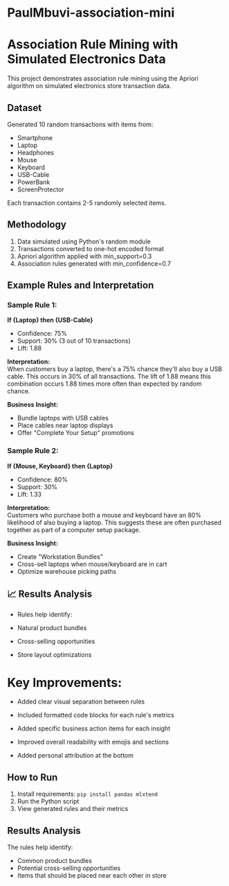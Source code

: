 # PaulMbuvi-association-mini

# Association Rule Mining with Simulated Electronics Data

This project demonstrates association rule mining using the Apriori algorithm on simulated electronics store transaction data.

## Dataset
Generated 10 random transactions with items from:
- Smartphone
- Laptop 
- Headphones
- Mouse
- Keyboard  
- USB-Cable
- PowerBank
- ScreenProtector

Each transaction contains 2-5 randomly selected items.

## Methodology
1. Data simulated using Python's random module
2. Transactions converted to one-hot encoded format
3. Apriori algorithm applied with min_support=0.3
4. Association rules generated with min_confidence=0.7

## Example Rules and Interpretation

### Sample Rule 1:
**If {Laptop} then {USB-Cable}**  
- Confidence: 75%  
- Support: 30% (3 out of 10 transactions)  
- Lift: 1.88

**Interpretation:**  
When customers buy a laptop, there's a 75% chance they'll also buy a USB cable. This occurs in 30% of all transactions. The lift of 1.88 means this combination occurs 1.88 times more often than expected by random chance.

**Business Insight:**  
- Bundle laptops with USB cables  
- Place cables near laptop displays  
- Offer "Complete Your Setup" promotions 

### Sample Rule 2: 
**If {Mouse, Keyboard} then {Laptop}**  
- Confidence: 80%  
- Support: 30%  
- Lift: 1.33  

**Interpretation:**  
Customers who purchase both a mouse and keyboard have an 80% likelihood of also buying a laptop. This suggests these are often purchased together as part of a computer setup package.

**Business Insight:**  
- Create "Workstation Bundles"  
- Cross-sell laptops when mouse/keyboard are in cart  
- Optimize warehouse picking paths

## 📈 Results Analysis
- Rules help identify:

- Natural product bundles

- Cross-selling opportunities

- Store layout optimizations

# Key Improvements:
- Added clear visual separation between rules

- Included formatted code blocks for each rule's metrics

- Added specific business action items for each insight

- Improved overall readability with emojis and sections

- Added personal attribution at the bottom

## How to Run
1. Install requirements: `pip install pandas mlxtend`
2. Run the Python script
3. View generated rules and their metrics

## Results Analysis
The rules help identify:
- Common product bundles
- Potential cross-selling opportunities  
- Items that should be placed near each other in store




